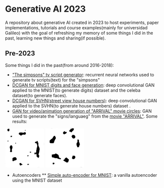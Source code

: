 # Generative AI 2023

A repository about generative AI created in 2023 to host experiments, paper implementations, tutorials and course examples(mainly for universidad Galileo) with the goal of refreshing my memory of some things I did in the past, learning new  things and sharing(if possible). 


## Pre-2023
Some things I did in the past(from around 2016-2018):

* ["The simpsons"  tv script generator](https://github.com/llealgt/The_simpsons_scripts_writer/blob/master/dlnd_tv_script_generation.ipynb): recurrent neural networks used to generate tv scripts(text) for the "simpsons"
* [DCGAN for MNIST digits and face generation](https://github.com/llealgt/dcgan_face_generation/blob/master/dlnd_face_generation.ipynb): deep convolutional GAN applied to the MNIST(to generate digits) dataset and the celeba dataset(to generate faces).
* [DCGAN for SVHN(street view house numbers)](https://github.com/llealgt/DCGAN_SVHN): deep convolutional GAN applied to the SVHN(to generate house numbers) dataset .
* [GAN for video/animation generation of "ARRIVAL" movie circles](https://github.com/llealgt/MNIST_GAN/blob/master/Video%20Generation%20GAN.ipynb): GAN used to generate the "signs/languaeg" from the [movie "ARRIVAL"](https://youtu.be/tFMo3UJ4B4g?t=95). Some results:

![](https://github.com/llealgt/MNIST_GAN/blob/master/animation.gif)
![](https://github.com/llealgt/MNIST_GAN/blob/master/animation1503556347.gif)
* Autoencoders
** [Simple auto-encoder for MNIST](https://github.com/llealgt/Autoencoders/blob/master/Simple_Autoencoder.ipynb): a vanilla autoencoder using the MNIST dataset